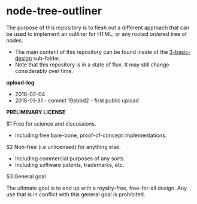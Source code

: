 
node-tree-outliner
===============

The purpose of this repository is to flesh out a different approach that can be
used to implement an outliner for HTML, or any rooted ordered tree of nodes.

* The main content of this repository can be found inside of the
  [3-basic-design](./3-basic-design) sub-folder.
* Note that this repository is in a state of flux.
  It may still change considerably over time.

**upload-log**

* 2018-02-04
* 2018-01-31 - commit 19abbd2 - first public upload

**PRELIMINARY LICENSE**

$1 Free for science and discussions.

* Including free bare-bone, proof-of-concept implementations.

$2 Non-free (i.e unlicensed) for anything else.

* Including commercial purposes of any sorts.
* Including software patents, trademarks, etc.

$3 General goal

The ultimate goal is to end up with a royalty-free, free-for-all design.
Any use that is in conflict with this general goal is prohibited.
